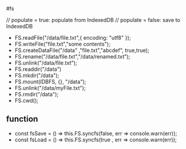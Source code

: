 #fs

// populate = true: populate from IndexedDB
// populate = false: save to IndexedDB

* FS.readFile("/data/file.txt",{ encoding: "utf8" });
* FS.writeFile("file.txt","some contents");
* FS.createDataFile("/data" ,"file.txt","abcdef", true,true);
* FS.rename("/data/file.txt","/data/renamed.txt");
* FS.unlink("/data/file.txt");
* FS.readdir("/data")
* FS.mkdir("/data");
* FS.mount(IDBFS, {}, "/data"); 
* FS.unlink("/data/myFile.txt");
* FS.rmdir("/data");
* FS.cwd();

## function

* const fsSave = () => this.FS.syncfs(false, err => console.warn(err));
* const fsLoad = () => this.FS.syncfs(true , err => console.warn(err));